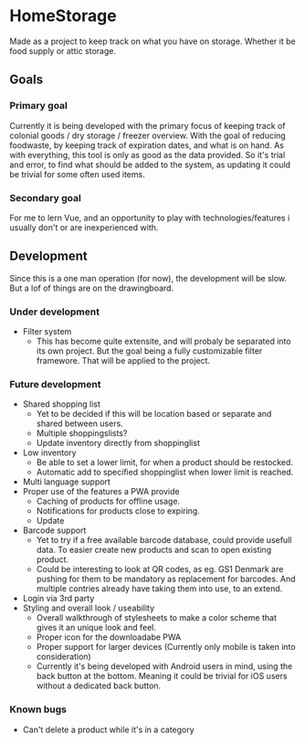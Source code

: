 # HomeStorage
Made as a project to keep track on what you have on storage. Whether it be food supply or attic storage.

## Goals
### Primary goal
Currently it is being developed with the primary focus of keeping track of colonial goods / dry storage / freezer overview. With the goal of reducing foodwaste, by keeping track of expiration dates, and what is on hand. As with everything, this tool is only as good as the data provided. So it's trial and error, to find what should be added to the system, as updating it could be trivial for some often used items.

### Secondary goal
For me to lern Vue, and an opportunity to play with technologies/features i usually don't or are inexperienced with.

## Development
Since this is a one man operation (for now), the development will be slow. But a lof of things are on the drawingboard.

### Under development
- Filter system
    - This has become quite extensite, and will probaly be separated into its own project. But the goal being a fully customizable filter framewore. That will be applied to the project.

### Future development
- Shared shopping list
    - Yet to be decided if this will be location based or separate and shared between users.
    - Multiple shoppingslists?
    - Update inventory directly from shoppinglist
- Low inventory
    - Be able to set a lower limit, for when a product should be restocked.
    - Automatic add to specified shoppinglist when lower limit is reached.
- Multi language support
- Proper use of the features a PWA provide
    - Caching of products for offline usage.
    - Notifications for products close to expiring.
    - Update
- Barcode support
    - Yet to try if a free available barcode database, could provide usefull data. To easier create new products and scan to open existing product.
    - Could be interesting to look at QR codes, as eg. GS1 Denmark are pushing for them to be mandatory as replacement for barcodes. And multiple contries already have taking them into use, to an extend.
- Login via 3rd party
- Styling and overall look / useability
    - Overall walkthrough of stylesheets to make a color scheme that gives it an unique look and feel.
    - Proper icon for the downloadabe PWA
    - Proper support for larger devices (Currently only mobile is taken into consideration)
    - Currently it's being developed with Android users in mind, using the back button at the bottom. Meaning it could be trivial for iOS users without a dedicated back button.

### Known bugs
- Can't delete a product while it's in a category
